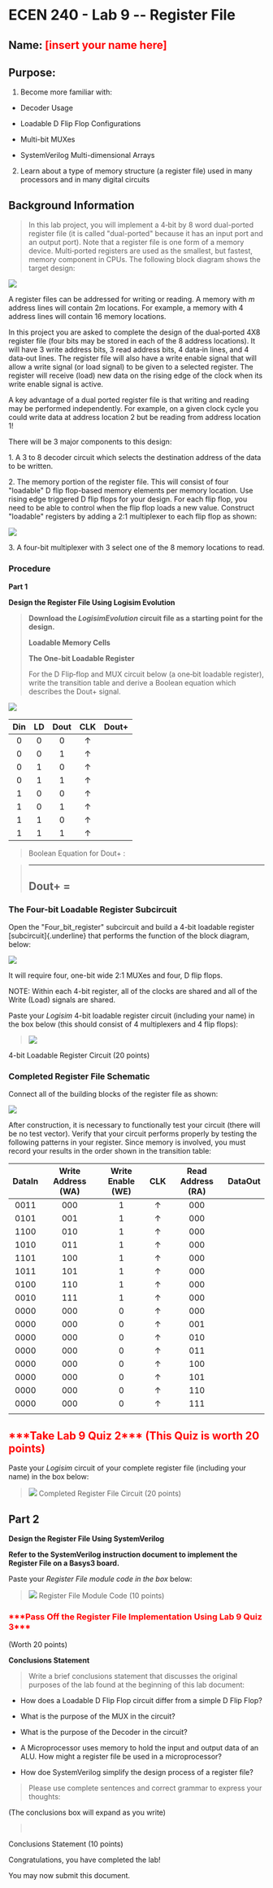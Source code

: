 ECEN 240 - Lab 9 -- Register File
=================================

## Name: <span style="color:red;">    [insert your name here]</span>



Purpose:
--------

1.  Become more familiar with:

-   Decoder Usage

-   Loadable D Flip Flop Configurations

-   Multi-bit MUXes

-   SystemVerilog Multi-dimensional Arrays

2.  Learn about a type of memory structure (a register file) used in many processors and in many digital circuits

Background Information
----------------------

> In this lab project, you will implement a 4‐bit by 8 word dual-ported
> register file (it is called "dual-ported" because it has an input port
> and an output port). Note that a register file is one form of a memory
> device. Multi‐ported registers are used as the smallest, but fastest,
> memory component in CPUs. The following block diagram shows the target
> design:

![](media/image7.png)

A register files can be addressed for writing or reading. A memory with
*m* address lines will contain 2m locations. For example, a memory with
4 address lines will contain 16 memory locations.

In this project you are asked to complete the design of the dual‐ported
4X8 register file (four bits may be stored in each of the 8 address
locations). It will have 3 write address bits, 3 read address bits, 4
data‐in lines, and 4 data‐out lines. The register file will also have a
write enable signal that will allow a write signal (or load signal) to
be given to a selected register. The register will receive (load) new
data on the rising edge of the clock when its write enable signal is
active.

 A key advantage of a dual ported register file is that writing and
 reading may be performed independently. For example, on a given clock
 cycle you could write data at address location 2 but be reading from
 address location 1!

 There will be 3 major components to this design:

 1\. A 3 to 8 decoder circuit which selects the destination address of
 the data to be written.

 2\. The memory portion of the register file. This will consist of four
 "loadable" D flip flop-based memory elements per memory location. Use
 rising edge triggered D flip flops for your design. For each flip
 flop, you need to be able to control when the flip flop loads a new
 value. Construct "loadable" registers by adding a 2:1 multiplexer to
 each flip flop as shown:

 ![](media/image8.png)

 3\. A four-bit multiplexer with 3 select one of the 8 memory locations
 to read.



### **Procedure**

**Part 1**

**Design the Register File Using Logisim Evolution**

> **Download the *LogisimEvolution* circuit file as a starting point for
> the design.**
>
> **Loadable Memory Cells**
>
> **The One-bit Loadable Register**
>
> For the D Flip‐flop and MUX circuit below (a one‐bit loadable
> register), write the transition table and derive a Boolean equation
> which describes the Dout+ signal.

![](media/image9.png)


|  Din |  LD |  Dout |  CLK | Dout+ |
|:----:|:---:|:-----:|:----:|:-----:|
|  0   |  0  |  0    |  ↑   |       |
|  0   |  0  |  1    |  ↑   |       |
|  0   |  1  |  0    |  ↑   |       |
|  0   |  1  |  1    |  ↑   |       |
|  1   |  0  |  0    |  ↑   |       |
|  1   |  0  |  1    |  ↑   |       |
|  1   |  1  |  0    |  ↑   |       |
|  1   |  1  |  1    |  ↑   |       |

> Boolean Equation for Dout+ :

>  -------------
>  **Dout+ =**
>  -------------



### **The Four-bit Loadable Register Subcircuit**

 Open the "Four\_bit\_register" subcircuit and build a 4-bit loadable
 register [subcircuit]{.underline} that performs the function of the
 block diagram, below:

 ![](media/image10.png)

 It will require four, one-bit wide 2:1 MUXes and four, D flip flops.

 NOTE: Within each 4-bit register, all of the clocks are shared and all
 of the Write (Load) signals are shared.




 Paste your *Logisim* 4-bit loadable register circuit (including your
 name) in the box below (this should consist of 4 multiplexers and 4
 flip flops):

>![](Your_screenshot_here.png)

4-bit Loadable Register Circuit (20 points)

### **Completed Register File Schematic**

 Connect all of the building blocks of the register file as shown:

![](media/image11.png)

 After construction, it is necessary to functionally test your circuit
 (there will be no test vector). Verify that your circuit performs
 properly by testing the following patterns in your register. Since
 memory is involved, you must record your results in the order shown in
 the transition table:



| DataIn  |  Write Address (WA)  |  Write Enable (WE)  |  CLK  | Read Address (RA)  |    DataOut   |
|:-------:|:--------------------:|:-------------------:|:-----:|:------------------:|:------------:|
|  0011   |        000           |          1          |   ↑   |        000         |              |
|  0101   |        001           |          1          |   ↑   |        000         |              |
|  1100   |        010           |          1          |   ↑   |        000         |              |
|  1010   |        011           |          1          |   ↑   |        000         |              |
|  1101   |        100           |          1          |   ↑   |        000         |              |
|  1011   |        101           |          1          |   ↑   |        000         |              |
|  0100   |        110           |          1          |   ↑   |        000         |              |
|  0010   |        111           |          1          |   ↑   |        000         |              |
|  0000   |        000           |          0          |   ↑   |        000         |              |
|  0000   |        000           |          0          |   ↑   |        001         |              |
|  0000   |        000           |          0          |   ↑   |        010         |              |
|  0000   |        000           |          0          |   ↑   |        011         |              |
|  0000   |        000           |          0          |   ↑   |        100         |              |
|  0000   |        000           |          0          |   ↑   |        101         |              |
|  0000   |        000           |          0          |   ↑   |        110         |              |
|  0000   |        000           |          0          |   ↑   |        111         |              |
|         |                      |                     |       |                    |              |

## <span style="color:red;"> \*\*\*Take Lab 9 Quiz 2\*\*\* (This Quiz is worth 20 points) </span>



 Paste your *Logisim* circuit of your complete register file (including
 your name) in the box below:

 > ![](Your_screenshot_here.png)
 >Completed Register File Circuit (20 points)

## **Part 2**

**Design the Register File Using SystemVerilog**

 **Refer to the SystemVerilog instruction document to implement the
 Register File on a Basys3 board.**

 Paste your *Register File module code in the box* below:

> ![](Your_screenshot_here.png)
>Register File Module Code (10 points)

### <span style="color:red;">\*\*\*Pass Off the Register File Implementation Using Lab 9 Quiz 3\*\*\*</span>

(Worth 20 points)

**Conclusions Statement**

> Write a brief conclusions statement that discusses the original
> purposes of the lab found at the beginning of this lab document:

-   How does a Loadable D Flip Flop circuit differ from a simple D Flip
    Flop?

-   What is the purpose of the MUX in the circuit?

-   What is the purpose of the Decoder in the circuit?

-   A Microprocessor uses memory to hold the input and output data of an
    ALU. How might a register file be used in a microprocessor?

-   How doe SystemVerilog simplify the design process of a register
    file?

> Please use complete sentences and correct grammar to express your
> thoughts:

(The conclusions box will expand as you write)

>
>
></br>

Conclusions Statement (10 points)

Congratulations, you have completed the lab!

You may now submit this document.
